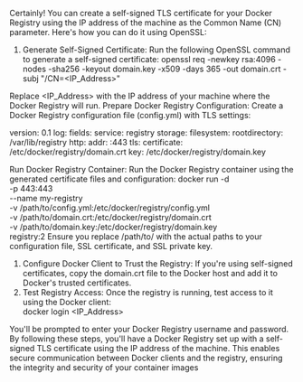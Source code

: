 ﻿
Certainly! You can create a self-signed TLS certificate for your Docker Registry using the IP address of the machine as the Common Name (CN) parameter. Here's how you can do it using OpenSSL:
1. Generate Self-Signed Certificate: Run the following OpenSSL command to generate a self-signed certificate:
openssl req -newkey rsa:4096 -nodes -sha256 -keyout domain.key -x509 -days 365 -out domain.crt -subj "/CN=<IP_Address>"

Replace <IP_Address> with the IP address of your machine where the Docker Registry will run.
Prepare Docker Registry Configuration: Create a Docker Registry configuration file (config.yml) with TLS settings:

version: 0.1
log:
  fields:
    service: registry
storage:
  filesystem:
    rootdirectory: /var/lib/registry
http:
  addr: :443
  tls:
    certificate: /etc/docker/registry/domain.crt
    key: /etc/docker/registry/domain.key

Run Docker Registry Container: Run the Docker Registry container using the generated certificate files and configuration:
docker run -d \
  -p 443:443 \
  --name my-registry \
  -v /path/to/config.yml:/etc/docker/registry/config.yml \
  -v /path/to/domain.crt:/etc/docker/registry/domain.crt \
  -v /path/to/domain.key:/etc/docker/registry/domain.key \
  registry:2
Ensure you replace /path/to/ with the actual paths to your configuration file, SSL certificate, and SSL private key.
1. Configure Docker Client to Trust the Registry: If you're using self-signed certificates, copy the domain.crt file to the Docker host and add it to Docker's trusted certificates.
2. Test Registry Access: Once the registry is running, test access to it using the Docker client:	
docker login <IP_Address>

You'll be prompted to enter your Docker Registry username and password.
By following these steps, you'll have a Docker Registry set up with a self-signed TLS certificate using the IP address of the machine. This enables secure communication between Docker clients and the registry, ensuring the integrity and security of your container images


